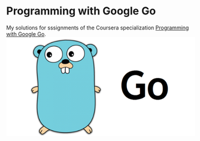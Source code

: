 # Programming with Google Go
My solutions for sssignments of the Coursera specialization [Programming with Google Go](https://www.coursera.org/specializations/google-golang).  
![cover](cover.png)
